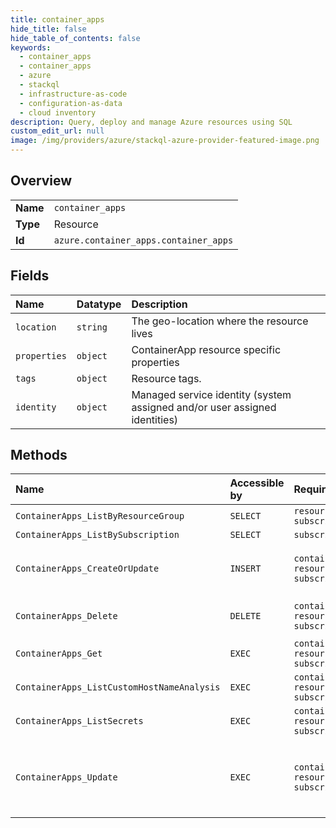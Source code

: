 ```yaml
---
title: container_apps
hide_title: false
hide_table_of_contents: false
keywords:
  - container_apps
  - container_apps
  - azure    
  - stackql
  - infrastructure-as-code
  - configuration-as-data
  - cloud inventory
description: Query, deploy and manage Azure resources using SQL
custom_edit_url: null
image: /img/providers/azure/stackql-azure-provider-featured-image.png
---
```

  
    

## Overview
<table><tbody>
<tr><td><b>Name</b></td><td><code>container_apps</code></td></tr>
<tr><td><b>Type</b></td><td>Resource</td></tr>
<tr><td><b>Id</b></td><td><code>azure.container_apps.container_apps</code></td></tr>
</tbody></table>

## Fields
| Name | Datatype | Description |
|:-----|:---------|:------------|
| `location` | `string` | The geo-location where the resource lives |
| `properties` | `object` | ContainerApp resource specific properties |
| `tags` | `object` | Resource tags. |
| `identity` | `object` | Managed service identity (system assigned and/or user assigned identities) |
## Methods
| Name | Accessible by | Required Params | Description |
|:-----|:--------------|:----------------|:------------|
| `ContainerApps_ListByResourceGroup` | `SELECT` | `resourceGroupName, subscriptionId` |  |
| `ContainerApps_ListBySubscription` | `SELECT` | `subscriptionId` |  |
| `ContainerApps_CreateOrUpdate` | `INSERT` | `containerAppName, resourceGroupName, subscriptionId` | Create or update a Container App. |
| `ContainerApps_Delete` | `DELETE` | `containerAppName, resourceGroupName, subscriptionId` | Delete a Container App. |
| `ContainerApps_Get` | `EXEC` | `containerAppName, resourceGroupName, subscriptionId` |  |
| `ContainerApps_ListCustomHostNameAnalysis` | `EXEC` | `containerAppName, resourceGroupName, subscriptionId` |  |
| `ContainerApps_ListSecrets` | `EXEC` | `containerAppName, resourceGroupName, subscriptionId` |  |
| `ContainerApps_Update` | `EXEC` | `containerAppName, resourceGroupName, subscriptionId` | Patches a Container App using JSON Merge Patch |
